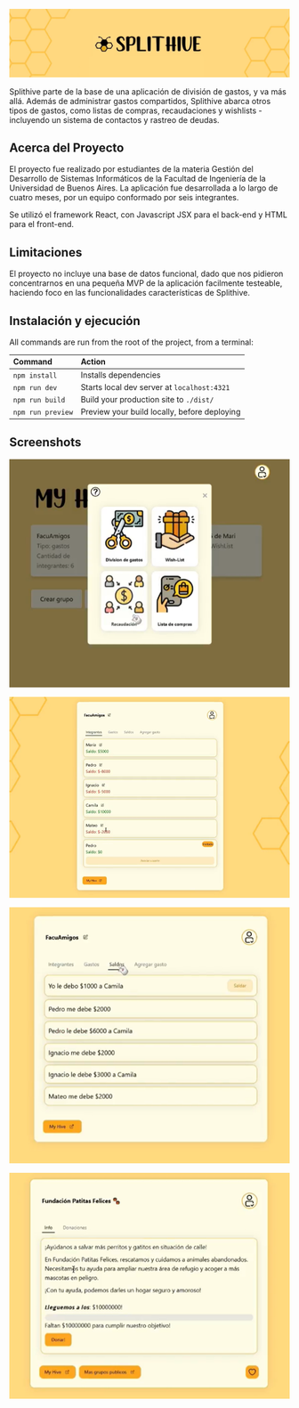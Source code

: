 ![banner](public\screenshots\banner.PNG)

Splithive parte de la base de una aplicación de división de gastos, y va más allá. Además de administrar gastos compartidos, Splithive abarca otros tipos de gastos, como listas de compras, recaudaciones y wishlists - incluyendo un sistema de contactos y rastreo de deudas.

## Acerca del Proyecto

El proyecto fue realizado por estudiantes de la materia Gestión del Desarrollo de Sistemas Informáticos de la Facultad de Ingeniería de la Universidad de Buenos Aires. La aplicación fue desarrollada a lo largo de cuatro meses, por un equipo conformado por seis integrantes.

Se utilizó el framework React, con Javascript JSX para el back-end y HTML para el front-end.

## Limitaciones

El proyecto no incluye una base de datos funcional, dado que nos pidieron concentrarnos en una pequeña MVP de la aplicación facilmente testeable, haciendo foco en las funcionalidades características de Splithive.

## Instalación y ejecución

All commands are run from the root of the project, from a terminal:

| Command                   | Action                                           |
| :------------------------ | :----------------------------------------------- |
| `npm install`             | Installs dependencies                            |
| `npm run dev`             | Starts local dev server at `localhost:4321`      |
| `npm run build`           | Build your production site to `./dist/`          |
| `npm run preview`         | Preview your build locally, before deploying     |

## Screenshots

![opciones](public\screenshots\opciones.PNG)

![grupo1](public\screenshots\grupo1.PNG)

![saldos](public\screenshots\saldos.PNG)

![recaudacion](public\screenshots\recauda.PNG)
